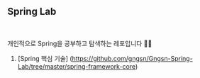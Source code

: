 ## Spring Lab

<br/>

개인적으로 Spring을 공부하고 탐색하는 레포입니다 🙌🏻

1. [Spring 핵심 기술] (https://github.com/gngsn/Gngsn-Spring-Lab/tree/master/spring-framework-core)
